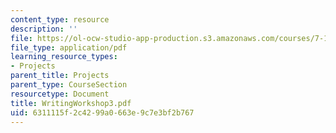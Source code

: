 ```yaml
---
content_type: resource
description: ''
file: https://ol-ocw-studio-app-production.s3.amazonaws.com/courses/7-13-experimental-microbial-genetics-fall-2003/6311115f2c4299a0663e9c7e3bf2b767_WritingWorkshop3.pdf
file_type: application/pdf
learning_resource_types:
- Projects
parent_title: Projects
parent_type: CourseSection
resourcetype: Document
title: WritingWorkshop3.pdf
uid: 6311115f-2c42-99a0-663e-9c7e3bf2b767
---
```

